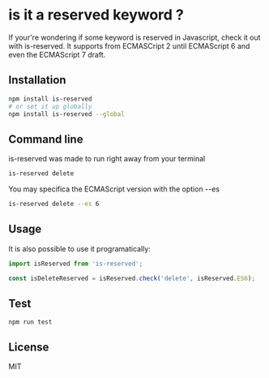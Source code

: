 # is it a reserved keyword ?

If your're wondering if some keyword is reserved in Javascript, check it out with is-reserved. It supports from ECMASCript 2 until ECMAScript 6 and even the ECMAScript 7 draft.

## Installation

```bash
npm install is-reserved
# or set it up globally
npm install is-reserved --global
```

## Command line

is-reserved was made to run right away from your terminal

```bash
is-reserved delete
```

You may specifica the ECMAScript version with the option --es

```bash
is-reserved delete --es 6
```

## Usage

It is also possible to use it programatically:

``` js
import isReserved from 'is-reserved';

const isDeleteReserved = isReserved.check('delete', isReserved.ES6);

```

## Test

```
npm run test
```

## License

MIT